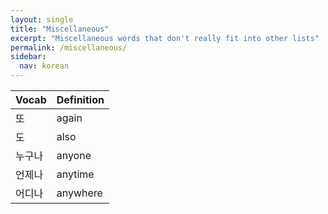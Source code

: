 ```yaml
---
layout: single
title: "Miscellaneous"
excerpt: "Miscellaneous words that don't really fit into other lists"
permalink: /miscellaneous/
sidebar:
  nav: korean
---
```


| Vocab  | Definition |
| ------ | ---------- |
| 또     | again      |
| 도     | also       |
| 누구나 | anyone     |
| 언제나 | anytime    |
| 어디나 | anywhere   |
